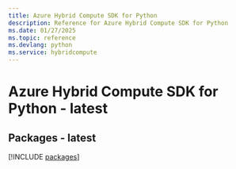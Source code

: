 ```yaml
---
title: Azure Hybrid Compute SDK for Python
description: Reference for Azure Hybrid Compute SDK for Python
ms.date: 01/27/2025
ms.topic: reference
ms.devlang: python
ms.service: hybridcompute
---
```

# Azure Hybrid Compute SDK for Python - latest
## Packages - latest
[!INCLUDE [packages](hybrid-compute-index.md)]